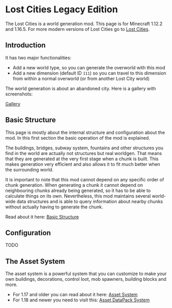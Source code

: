 # Lost Cities Legacy Edition

The Lost Cities is a world generation mod. This page is for Minecraft 1.12.2 and 1.16.5. For more modern versions
of Lost Cities go to [Lost Cities](./lost-cities.md).

## Introduction

It has two major functionalities:

* Add a new world type, so you can generate the overworld with this mod
* Add a new dimension (default ID `111`) so you can travel to this dimension from within a normal overworld (or from another Lost City world)

The world generation is about an abandoned city.
Here is a gallery with screenshots:

[Gallery](https://minecraft.curseforge.com/projects/the-lost-cities/images)

## Basic Structure

This page is mostly about the internal structure and configuration about the mod.
In this first section the basic operation of the mod is explained.

The buildings, bridges, subway system, fountains and other structures you find in the world are actually not structures but real worldgen.
That means that they are generated at the very first stage when a chunk is built.
This makes generation very efficient and also allows it to fit much better when the surrounding world.

It is important to note that this mod cannot depend on any specific order of chunk generation.
When generating a chunk it cannot depend on neighbouring chunks already being generated, so it has to be able to calculate things on its own.
Nevertheless, this mod maintains several world-wide data structures and is able to query information about nearby chunks without actually having to generate the chunk.

Read about it here: [Basic Structure](./structure.md)

## Configuration

TODO

## The Asset System

The asset system is a powerful system that you can customize to make your own buildings, decorations, control loot, mob spawners, building blocks and more.

* For 1.17 and older you can read about it here: [Asset System](./asset.md)
* For 1.18 and newer you need to visit this: [Asset DataPack System](./asset-datapack.md)
